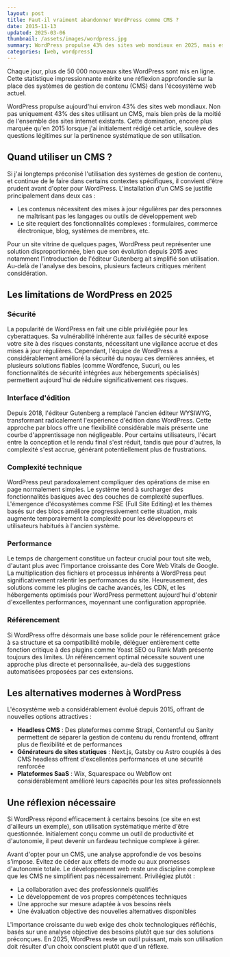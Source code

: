 ```yaml
---
layout: post
title: Faut-il vraiment abandonner WordPress comme CMS ?
date: 2015-11-13
updated: 2025-03-06
thumbnail: /assets/images/wordpress.jpg
summary: WordPress propulse 43% des sites web mondiaux en 2025, mais est-ce toujours le bon choix pour votre projet ? Cet article analyse les avantages et limites actuels de WordPress (sécurité, performance, référencement) et présente les alternatives modernes comme les Headless CMS. Découvrez quand WordPress reste pertinent et quand d'autres solutions sont préférables pour créer un site web performant et adapté à vos besoins spécifiques.
categories: [web, wordpress]
---
```


Chaque jour, plus de 50 000 nouveaux sites WordPress sont mis en ligne. Cette statistique impressionnante mérite une réflexion approfondie sur la place des systèmes de gestion de contenu (CMS) dans l'écosystème web actuel.

WordPress propulse aujourd'hui environ 43% des sites web mondiaux. Non pas uniquement 43% des sites utilisant un CMS, mais bien près de la moitié de l'ensemble des sites internet existants. Cette domination, encore plus marquée qu'en 2015 lorsque j'ai initialement rédigé cet article, soulève des questions légitimes sur la pertinence systématique de son utilisation.

## Quand utiliser un CMS ?

Si j'ai longtemps préconisé l'utilisation des systèmes de gestion de contenu, et continue de le faire dans certains contextes spécifiques, il convient d'être prudent avant d'opter pour WordPress. L'installation d'un CMS se justifie principalement dans deux cas :

- Les contenus nécessitent des mises à jour régulières par des personnes ne maîtrisant pas les langages ou outils de développement web
- Le site requiert des fonctionnalités complexes : formulaires, commerce électronique, blog, systèmes de membres, etc.

Pour un site vitrine de quelques pages, WordPress peut représenter une solution disproportionnée, bien que son évolution depuis 2015 avec notamment l'introduction de l'éditeur Gutenberg ait simplifié son utilisation. Au-delà de l'analyse des besoins, plusieurs facteurs critiques méritent considération.

## Les limitations de WordPress en 2025

### Sécurité

La popularité de WordPress en fait une cible privilégiée pour les cyberattaques. Sa vulnérabilité inhérente aux failles de sécurité expose votre site à des risques constants, nécessitant une vigilance accrue et des mises à jour régulières. Cependant, l'équipe de WordPress a considérablement amélioré la sécurité du noyau ces dernières années, et plusieurs solutions fiables (comme Wordfence, Sucuri, ou les fonctionnalités de sécurité intégrées aux hébergements spécialisés) permettent aujourd'hui de réduire significativement ces risques.

### Interface d'édition

Depuis 2018, l'éditeur Gutenberg a remplacé l'ancien éditeur WYSIWYG, transformant radicalement l'expérience d'édition dans WordPress. Cette approche par blocs offre une flexibilité considérable mais présente une courbe d'apprentissage non négligeable. Pour certains utilisateurs, l'écart entre la conception et le rendu final s'est réduit, tandis que pour d'autres, la complexité s'est accrue, générant potentiellement plus de frustrations.

### Complexité technique

WordPress peut paradoxalement compliquer des opérations de mise en page normalement simples. Le système tend à surcharger des fonctionnalités basiques avec des couches de complexité superflues. L'émergence d'écosystèmes comme FSE (Full Site Editing) et les thèmes basés sur des blocs améliore progressivement cette situation, mais augmente temporairement la complexité pour les développeurs et utilisateurs habitués à l'ancien système.

### Performance

Le temps de chargement constitue un facteur crucial pour tout site web, d'autant plus avec l'importance croissante des Core Web Vitals de Google. La multiplication des fichiers et processus inhérents à WordPress peut significativement ralentir les performances du site. Heureusement, des solutions comme les plugins de cache avancés, les CDN, et les hébergements optimisés pour WordPress permettent aujourd'hui d'obtenir d'excellentes performances, moyennant une configuration appropriée.

### Référencement

Si WordPress offre désormais une base solide pour le référencement grâce à sa structure et sa compatibilité mobile, déléguer entièrement cette fonction critique à des plugins comme Yoast SEO ou Rank Math présente toujours des limites. Un référencement optimal nécessite souvent une approche plus directe et personnalisée, au-delà des suggestions automatisées proposées par ces extensions.

## Les alternatives modernes à WordPress

L'écosystème web a considérablement évolué depuis 2015, offrant de nouvelles options attractives :

- **Headless CMS** : Des plateformes comme Strapi, Contentful ou Sanity permettent de séparer la gestion de contenu du rendu frontend, offrant plus de flexibilité et de performances
- **Générateurs de sites statiques** : Next.js, Gatsby ou Astro couplés à des CMS headless offrent d'excellentes performances et une sécurité renforcée
- **Plateformes SaaS** : Wix, Squarespace ou Webflow ont considérablement amélioré leurs capacités pour les sites professionnels

## Une réflexion nécessaire

Si WordPress répond efficacement à certains besoins (ce site en est d'ailleurs un exemple), son utilisation systématique mérite d'être questionnée. Initialement conçu comme un outil de productivité et d'autonomie, il peut devenir un fardeau technique complexe à gérer.

Avant d'opter pour un CMS, une analyse approfondie de vos besoins s'impose. Évitez de céder aux effets de mode ou aux promesses d'autonomie totale. Le développement web reste une discipline complexe que les CMS ne simplifient pas nécessairement. Privilégiez plutôt :

- La collaboration avec des professionnels qualifiés
- Le développement de vos propres compétences techniques
- Une approche sur mesure adaptée à vos besoins réels
- Une évaluation objective des nouvelles alternatives disponibles

L'importance croissante du web exige des choix technologiques réfléchis, basés sur une analyse objective des besoins plutôt que sur des solutions préconçues. En 2025, WordPress reste un outil puissant, mais son utilisation doit résulter d'un choix conscient plutôt que d'un réflexe.
